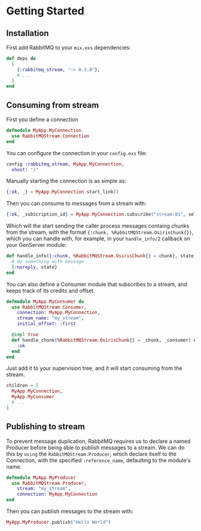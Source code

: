 # Getting Started

## Installation

First add RabbitMQ to your `mix.exs` dependencies:

```elixir
def deps do
  [
    {:rabbitmq_stream, "~> 0.3.0"},
    # ...
  ]
end
```

## Consuming from stream

First you define a connection

```elixir
defmodule MyApp.MyConnection
  use RabbitMQStream.Connection
end
```

You can configure the connection in your `config.exs` file:

```elixir
config :rabbitmq_stream, MyApp.MyConnection,
  vhost: "/"
```

Manually starting the connection is as simple as:

```elixir
{:ok, _} = MyApp.MyConnection.start_link()
```

Then you can consume to messages from a stream with:

```elixir
{:ok, _subscription_id} = MyApp.MyConnection.subscribe("stream-01", self(), :next, 999)
```

Which will the start sending the caller process messages containg chunks from the stream, with the format `{:chunk, %RabbitMQStream.OsirisChunk{}}`, which you can handle with, for example, in your `handle_info/2` callback on your GenServer module:

```elixir
def handle_info({:chunk, %RabbitMQStream.OsirisChunk{} = chunk}, state) do
  # do something with message
  {:noreply, state}
end
```

You can also define a Consumer module that subscribes to a stream, and keeps track of its credits and offset.

```elixir
defmodule MyApp.MyConsumer do
  use RabbitMQStream.Consumer,
    connection: MyApp.MyConnection,
    stream_name: "my_stream",
    initial_offset: :first

  @impl true
  def handle_chunk(%RabbitMQStream.OsirisChunk{} = _chunk, _consumer) do
    :ok
  end
end
```

Just add it to your supervision tree, and it will start consuming from the stream.

```elixir
children = [
  MyApp.MyConnection,
  MyApp.MyConsumer
  # ...
]
```

## Publishing to stream

To prevent message duplication, RabbitMQ requires us to declare a named Producer before being able to publish messages to a stream. We can do this by `using` the `RabbitMQStream.Producer`, which declare itself to the Connection, with the specified `:reference_name`, defaulting to the module's name.

```elixir
defmodule MyApp.MyProducer
  use RabbitMQStream.Producer,
    stream: "my_stream",
    connection: MyApp.MyConnection
end
```

Then you can publish messages to the stream with:

```elixir
MyApp.MyProducer.publish("Hello World")
```
